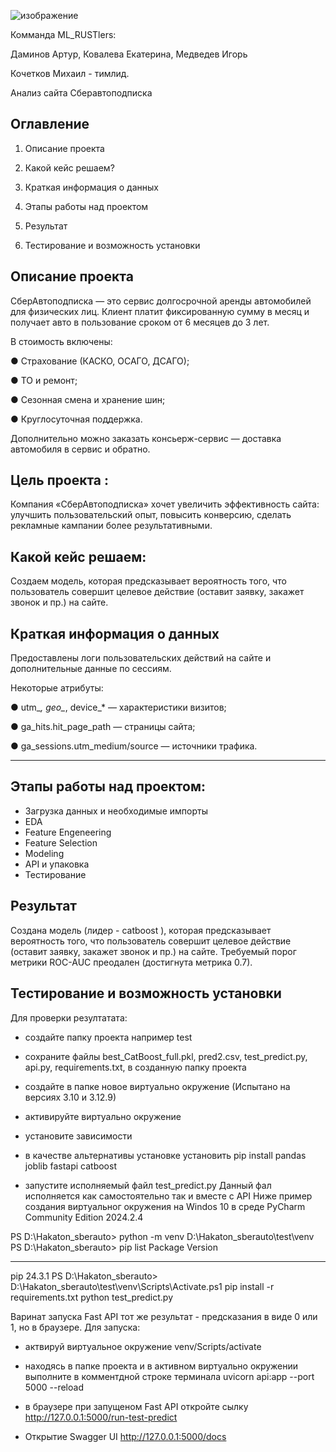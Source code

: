 ![изображение](https://github.com/user-attachments/assets/9167b267-5441-46e8-b2c3-189efa005c36)


Комманда ML_RUSTlers:

Даминов Артур, Ковалева Екатерина, Медведев Игорь

Кочетков Михаил - тимлид.




Анализ сайта Сберавтоподписка
## Оглавление

1. Описание проекта

2. Какой кейс решаем?

3. Краткая информация о данных

4. Этапы работы над проектом

5. Результат

6. Тестирование и возможность установки

## Описание проекта

СберАвтоподписка — это сервис долгосрочной аренды автомобилей для физических лиц. Клиент платит фиксированную сумму в месяц и получает авто в пользование сроком от 6 месяцев до 3 лет.

В стоимость включены:

●	Страхование (КАСКО, ОСАГО, ДСАГО);

●	ТО и ремонт;

●	Сезонная смена и хранение шин;

●	Круглосуточная поддержка.

Дополнительно можно заказать консьерж-сервис — доставка автомобиля в сервис и обратно.


## Цель проекта : 

Компания «СберАвтоподписка» хочет увеличить эффективность сайта: улучшить пользовательский опыт, повысить конверсию, сделать рекламные кампании более результативными. 

## Какой кейс решаем:

Создаем модель, которая предсказывает вероятность того, что пользователь совершит целевое действие (оставит заявку, закажет звонок и пр.) на сайте.

## Краткая информация о данных

Предоставлены логи пользовательских действий на сайте и дополнительные данные по сессиям.

Некоторые атрибуты:

●	utm_*, geo_*, device_* — характеристики визитов;

●	ga_hits.hit_page_path — страницы сайта;

●	ga_sessions.utm_medium/source — источники трафика.

________________________________________

## Этапы работы над проектом:

* Загрузка данных и необходимые импорты
* EDA
* Feature Engeneering
* Feature Selection
* Modeling 
* API и упаковка
* Тестирование

## Результат

Создана  модель (лидер - catboost ), которая предсказывает вероятность того, что пользователь совершит целевое действие (оставит заявку, закажет звонок и пр.) на сайте. Требуемый порог метрики ROC-AUC преодален (достигнута метрика 0.7). 

## Тестирование и возможность установки

Для  проверки резултатата:

* создайте  папку проекта  например test
* сохраните файлы best_CatBoost_full.pkl, pred2.csv, test_predict.py, api.py, requirements.txt, в созданную  папку  проекта
* создайте в папке  новое виртуально окружение (Испытано  на версиях 3.10 и 3.12.9)
* активируйте виртуально окружение
* установите зависимости 
* в качестве альтернативы установке  установить pip install pandas joblib fastapi catboost

* запустите исполняемый файл test_predict.py Данный фал исполняется как самостоятельно так и вместе с API
Ниже  пример создания виртуальног окружения  на Windos 10  в  среде PyCharm Community Edition 2024.2.4

PS D:\Hakaton_sberauto> python -m venv D:\Hakaton_sberauto\test\venv
PS D:\Hakaton_sberauto> pip list
Package Version
------- -------
pip     24.3.1
PS D:\Hakaton_sberauto> D:\Hakaton_sberauto\test\venv\Scripts\Activate.ps1
pip install -r requirements.txt
python test_predict.py

Варинат запуска Fast API тот же  результат - предсказания в виде  0 или 1, но в браузере.
Для  запуска:
* актвируй  виртуальное  окружение
venv/Scripts/activate
* находясь в папке  проекта и в активном виртуально окружении выполните в комментдной строке терминала 
uvicorn api:app --port 5000 --reload
* в  браузере при  запущеном Fast API откройте сылку
http://127.0.0.1:5000/run-test-predict

* Открытие Swagger UI
 http://127.0.0.1:5000/docs
